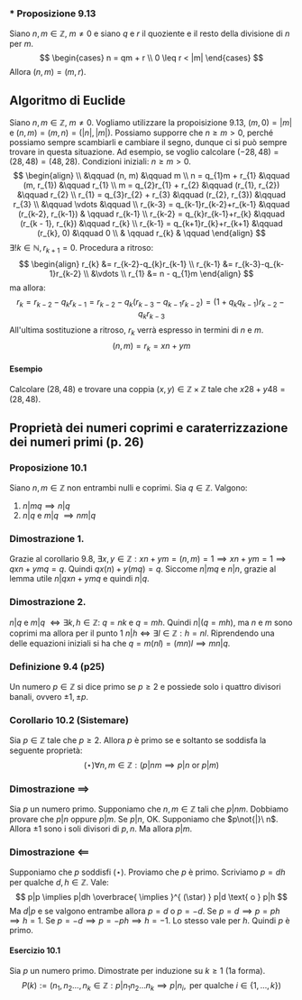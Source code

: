 ### * Proposizione 9.13
Siano $n, m \in \mathbb{Z}$, $m \neq 0$ e siano $q$ e $r$ il quoziente e il resto della divisione di $n$ per $m$.
$$
\begin{cases}
n = qm + r \\
0 \leq r < |m|
\end{cases}
$$
Allora $(n, m) = (m, r)$.

## Algoritmo di Euclide
Siano $n,m \in \mathbb{Z}$, $m \neq 0$. Vogliamo utilizzare la propoisizione 9.13, $(m, 0) = |m|$ e $(n, m)=(m,n)=(|n|, |m|)$.
Possiamo supporre che $n\geq m > 0$, perché possiamo sempre scambiarli e cambiare il segno, dunque ci si può sempre trovare in questa situazione. Ad esempio, se voglio calcolare $(-28, 48) = (28, 48) = (48, 28)$.
Condizioni iniziali: $n \geq m > 0$.
$$
\begin{align} \\
&\qquad (n, m) &\qquad m \\
n = q_{1}m + r_{1} &\qquad (m, r_{1}) &\qquad r_{1} \\
m = q_{2}r_{1} + r_{2} &\qquad (r_{1}, r_{2}) &\qquad r_{2} \\
r_{1} = q_{3}r_{2} + r_{3} &\qquad (r_{2}, r_{3}) &\qquad r_{3}  \\
&\qquad \vdots &\qquad \\
r_{k-3} = q_{k-1}r_{k-2}+r_{k-1} &\qquad (r_{k-2}, r_{k-1}) & \qquad r_{k-1} \\
r_{k-2} = q_{k}r_{k-1}+r_{k} &\qquad (r_{k - 1}, r_{k}) &\qquad r_{k} \\
r_{k-1} = q_{k+1}r_{k}+r_{k+1} &\qquad (r_{k}, 0) &\qquad 0 \\
 & \qquad r_{k} & \qquad
\end{align}
$$
$\exists!k\in \mathbb{N}, r_{k+1} = 0$.
Procedura a ritroso:
$$
\begin{align}
r_{k} &= r_{k-2}-q_{k}r_{k-1} \\
r_{k-1} &= r_{k-3}-q_{k-1}r_{k-2} \\
&\vdots \\
r_{1} &= n - q_{1}m
\end{align}
$$
ma allora:
$$
r_{k} = r_{k-2} - q_{k}r_{k-1} = r_{k-2} - q_{k}(r_{k-3}-q_{k-1}r_{k-2}) = (1 + q_{k}q_{k-1})r_{k-2} -q_{k}r_{k-3}
$$
All'ultima sostituzione a ritroso, $r_{k}$ verrà espresso in termini di $n$ e $m$.
$$
(n,m) = r_{k} = xn + ym
$$
#### Esempio
Calcolare $(28, 48)$ e trovare una coppia $(x, y) \in \mathbb{Z} \times \mathbb{Z}$ tale che $x 28 + y 48= (28,48)$.

## Proprietà dei numeri coprimi e caraterrizzazione dei numeri primi (p. 26)
### Proposizione 10.1
Siano $n, m \in \mathbb{Z}$ non entrambi nulli e coprimi. Sia $q \in \mathbb{Z}$.
Valgono:
1. $n | mq \implies n|q$
2. $n|q$ e $m|q$ $\implies nm|q$

### Dimostrazione 1.
Grazie al corollario 9.8, $\exists x,y \in \mathbb{Z} : xn+ym =(n,m) = 1 \implies xn+ym=1 \implies qxn+ymq = q$.
Quindi $qx(n)+y(mq) = q$. Siccome $n|mq$ e $n|n$, grazie al lemma utile $n|qxn+ymq$ e quindi $n|q$.

### Dimostrazione 2.
$n|q$ e $m|q$ $\Longleftrightarrow \exists k,h \in \mathbb{Z} :$ $q = nk$ e $q = mh$. Quindi $n | (q=mh)$, ma $n$ e $m$ sono coprimi ma allora per il punto 1 $n|h \Longleftrightarrow \exists l\in \mathbb{Z}:h=nl$. Riprendendo una delle equazioni iniziali si ha che $q = m(nl) = (mn)l \implies mn | q$.

### Definizione 9.4 (p25)
Un numero $p \in \mathbb{Z}$ si dice primo se $p \geq 2$ e possiede solo i quattro divisori banali, ovvero $\pm 1, \pm p$.

### Corollario 10.2 (Sistemare)
Sia $p \in \mathbb{Z}$ tale che $p \geq 2$. Allora $p$ è primo se e soltanto se soddisfa la seguente proprietà:
$$
(\star) \forall n,m \in \mathbb{Z}: (p|nm \implies p|n \text{ or } p|m)
$$
### Dimostrazione $\implies$
Sia $p$ un numero primo. Supponiamo che $n,m \in \mathbb{Z}$ tali che $p|nm$. Dobbiamo provare che $p|n$ oppure $p|m$. Se $p|n$, OK. Supponiamo che $p\not{|}\ n$. Allora $\pm 1$ sono i soli divisori di $p, n$. Ma allora $p|m$.

### Dimostrazione $\impliedby$
Supponiamo che $p$ soddisfi $(\star)$. Proviamo che $p$ è primo. Scriviamo $p=dh$ per qualche $d, h \in \mathbb{Z}$. Vale:
$$
p|p \implies p|dh \overbrace{ \implies }^{ (\star) } p|d \text{ o } p|h
$$
Ma $d|p$ e se valgono entrambe allora $p = d$ o $p=-d$. Se $p = d \implies p = ph \implies h = 1$. Se $p = -d \implies p=-ph \implies h = -1$.
Lo stesso vale per $h$. Quindi $p$ è primo.

#### Esercizio 10.1
Sia $p$ un numero primo.
Dimostrate per induzione su $k \geq 1$ (1a forma).
$$
P(k) := (n_{1},n_{2} \dots, n_{k} \in \mathbb{Z}: p|n_{1}n_{2}\dots n_{k} \implies p|n_{i}, \text{ per qualche } i \in \{ 1, \dots, k \})
$$
